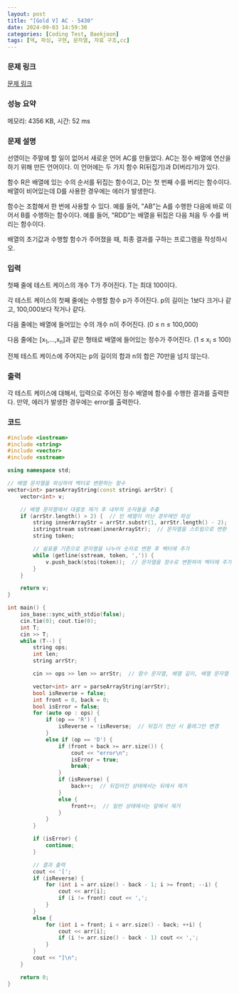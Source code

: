 ```yaml
---
layout: post
title: "[Gold V] AC - 5430"
date: 2024-09-03 14:59:30
categories: [Coding Test, Baekjoon]
tags: [덱, 파싱, 구현, 문자열, 자료 구조,cc]
---
```


### 문제 링크

[문제 링크](https://www.acmicpc.net/problem/5430)

### 성능 요약

메모리: 4356 KB, 시간: 52 ms

### 문제 설명

<p>선영이는 주말에 할 일이 없어서 새로운 언어 AC를 만들었다. AC는 정수 배열에 연산을 하기 위해 만든 언어이다. 이 언어에는 두 가지 함수 R(뒤집기)과 D(버리기)가 있다.</p>

<p>함수 R은 배열에 있는 수의 순서를 뒤집는 함수이고, D는 첫 번째 수를 버리는 함수이다. 배열이 비어있는데 D를 사용한 경우에는 에러가 발생한다.</p>

<p>함수는 조합해서 한 번에 사용할 수 있다. 예를 들어, "AB"는 A를 수행한 다음에 바로 이어서 B를 수행하는 함수이다. 예를 들어, "RDD"는 배열을 뒤집은 다음 처음 두 수를 버리는 함수이다.</p>

<p>배열의 초기값과 수행할 함수가 주어졌을 때, 최종 결과를 구하는 프로그램을 작성하시오.</p>

### 입력

 <p>첫째 줄에 테스트 케이스의 개수 T가 주어진다. T는 최대 100이다.</p>

<p>각 테스트 케이스의 첫째 줄에는 수행할 함수 p가 주어진다. p의 길이는 1보다 크거나 같고, 100,000보다 작거나 같다.</p>

<p>다음 줄에는 배열에 들어있는 수의 개수 n이 주어진다. (0 ≤ n ≤ 100,000)</p>

<p>다음 줄에는 [x<sub>1</sub>,...,x<sub>n</sub>]과 같은 형태로 배열에 들어있는 정수가 주어진다. (1 ≤ x<sub>i</sub> ≤ 100)</p>

<p>전체 테스트 케이스에 주어지는 p의 길이의 합과 n의 합은 70만을 넘지 않는다.</p>

### 출력

 <p>각 테스트 케이스에 대해서, 입력으로 주어진 정수 배열에 함수를 수행한 결과를 출력한다. 만약, 에러가 발생한 경우에는 error를 출력한다.</p>

### 코드

```cc
#include <iostream>
#include <string>
#include <vector>
#include <sstream>

using namespace std;

// 배열 문자열을 파싱하여 벡터로 변환하는 함수
vector<int> parseArrayString(const string& arrStr) {
	vector<int> v;

	// 배열 문자열에서 대괄호 제거 후 내부의 숫자들을 추출
	if (arrStr.length() > 2) {  // 빈 배열이 아닌 경우에만 파싱
		string innerArrayStr = arrStr.substr(1, arrStr.length() - 2);
		istringstream sstream(innerArrayStr);  // 문자열을 스트림으로 변환
		string token;

		// 쉼표를 기준으로 문자열을 나누어 숫자로 변환 후 벡터에 추가
		while (getline(sstream, token, ',')) {
			v.push_back(stoi(token));  // 문자열을 정수로 변환하여 벡터에 추가
		}
	}

	return v;
}

int main() {
	ios_base::sync_with_stdio(false);
	cin.tie(0); cout.tie(0);
	int T;
	cin >> T;
	while (T--) {
		string ops;
		int len;
		string arrStr;

		cin >> ops >> len >> arrStr;  // 함수 문자열, 배열 길이, 배열 문자열 입력

		vector<int> arr = parseArrayString(arrStr);
		bool isReverse = false;
		int front = 0, back = 0;
		bool isError = false;
		for (auto op : ops) {
			if (op == 'R') {
				isReverse = !isReverse;  // 뒤집기 연산 시 플래그만 변경
			}
			else if (op == 'D') {
				if (front + back >= arr.size()) {
					cout << "error\n";
					isError = true;
					break;
				}
				if (isReverse) {
					back++;  // 뒤집어진 상태에서는 뒤에서 제거
				}
				else {
					front++;  // 일반 상태에서는 앞에서 제거
				}
			}
		}

		if (isError) {
			continue;
		}

		// 결과 출력
		cout << '[';
		if (isReverse) {
			for (int i = arr.size() - back - 1; i >= front; --i) {
				cout << arr[i];
				if (i != front) cout << ',';
			}
		}
		else {
			for (int i = front; i < arr.size() - back; ++i) {
				cout << arr[i];
				if (i != arr.size() - back - 1) cout << ',';
			}
		}
		cout << "]\n";
	}

	return 0;
}

```
